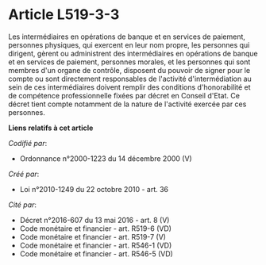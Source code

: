 # Article L519-3-3

Les intermédiaires en opérations de banque et en services de paiement, personnes physiques, qui exercent en leur nom propre,
les personnes qui dirigent, gèrent ou administrent des intermédiaires en opérations de banque et en services de paiement,
personnes morales, et les personnes qui sont membres d'un organe de contrôle, disposent du pouvoir de signer pour le compte
ou sont directement responsables de l'activité d'intermédiation au sein de ces intermédiaires doivent remplir des conditions
d'honorabilité et de compétence professionnelle fixées par décret en Conseil d'Etat. Ce décret tient compte notamment de la
nature de l'activité exercée par ces personnes.

**Liens relatifs à cet article**

_Codifié par_:

  - Ordonnance n°2000-1223 du 14 décembre 2000 (V)

_Créé par_:

  - Loi n°2010-1249 du 22 octobre 2010 - art. 36

_Cité par_:

  - Décret n°2016-607 du 13 mai 2016 - art. 8 (V)
  - Code monétaire et financier - art. R519-6 (VD)
  - Code monétaire et financier - art. R519-7 (V)
  - Code monétaire et financier - art. R546-1 (VD)
  - Code monétaire et financier - art. R546-5 (VD)
